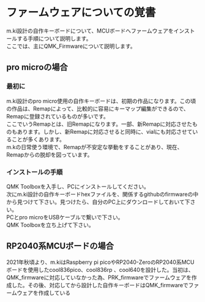 # ファームウェアについての覚書

m.ki設計の自作キーボードについて、MCUボードへファームウェアをインストールする手順について説明します。
<br>
ここでは、主にQMK_Firmwareについて説明します。
<br>

## pro microの場合

### 最初に
m.ki設計のpro micro使用の自作キーボードは、初期の作品になります。この頃の作品は、Remapによって、比較的に容易にキーマップ編集ができるので、Remapに登録されているものが多いです。
<br>
ここでいうRemapとは、旧Remapになります。一部、新Remapに対応させたものもあります。しかし、新Remapに対応させると同時に、vialにも対応させていることが多くあります。
<br>
m.kの日常使う環境で、Remapが不安定な挙動をすることがあり、現在、Remapからの脱却を図っています。
<br>

### インストールの手順

QMK Toolboxを入手し、PCにインストールしてください。
<br>
次にm.ki設計の自作キーボードhexファイルを、関係するgithubのfirmwareの中から見つけて下さい。見つけたら、自分のPC上にダウンロードしておいて下さい。
<br>
PCとpro microをUSBケーブルで繋いで下さい。
<br>
QMK Toolboxを立ち上げて下さい。
<br>




## RP2040系MCUボードの場合

2021年秋頃より、m.kiはRaspberry pi picoやRP2040-ZeroのRP2040系MCUボードを使用したcool836pico、cool836rp 、cool640を設計した。当初は、QMK_firmwareに対応していなかった為、PRK_firmwareでファームウェアを作成した。その後、対応してから設計した自作キーボードはQMK_firmwareでファームウェアを作成している



